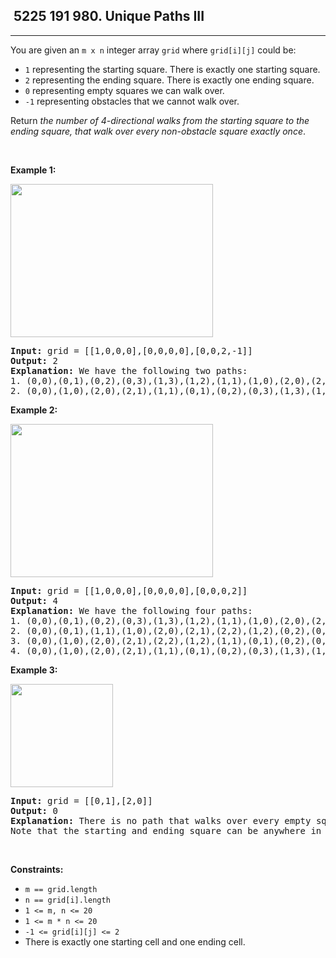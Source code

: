 <h2> 5225 191
980. Unique Paths III</h2><hr><div><p>You are given an <code>m x n</code> integer array <code>grid</code> where <code>grid[i][j]</code> could be:</p>

<ul>
	<li><code>1</code> representing the starting square. There is exactly one starting square.</li>
	<li><code>2</code> representing the ending square. There is exactly one ending square.</li>
	<li><code>0</code> representing empty squares we can walk over.</li>
	<li><code>-1</code> representing obstacles that we cannot walk over.</li>
</ul>

<p>Return <em>the number of 4-directional walks from the starting square to the ending square, that walk over every non-obstacle square exactly once</em>.</p>

<p>&nbsp;</p>
<p><strong class="example">Example 1:</strong></p>
<img alt="" src="https://assets.leetcode.com/uploads/2021/08/02/lc-unique1.jpg" style="width: 324px; height: 245px;">
<pre><strong>Input:</strong> grid = [[1,0,0,0],[0,0,0,0],[0,0,2,-1]]
<strong>Output:</strong> 2
<strong>Explanation:</strong> We have the following two paths: 
1. (0,0),(0,1),(0,2),(0,3),(1,3),(1,2),(1,1),(1,0),(2,0),(2,1),(2,2)
2. (0,0),(1,0),(2,0),(2,1),(1,1),(0,1),(0,2),(0,3),(1,3),(1,2),(2,2)
</pre>

<p><strong class="example">Example 2:</strong></p>
<img alt="" src="https://assets.leetcode.com/uploads/2021/08/02/lc-unique2.jpg" style="width: 324px; height: 245px;">
<pre><strong>Input:</strong> grid = [[1,0,0,0],[0,0,0,0],[0,0,0,2]]
<strong>Output:</strong> 4
<strong>Explanation:</strong> We have the following four paths: 
1. (0,0),(0,1),(0,2),(0,3),(1,3),(1,2),(1,1),(1,0),(2,0),(2,1),(2,2),(2,3)
2. (0,0),(0,1),(1,1),(1,0),(2,0),(2,1),(2,2),(1,2),(0,2),(0,3),(1,3),(2,3)
3. (0,0),(1,0),(2,0),(2,1),(2,2),(1,2),(1,1),(0,1),(0,2),(0,3),(1,3),(2,3)
4. (0,0),(1,0),(2,0),(2,1),(1,1),(0,1),(0,2),(0,3),(1,3),(1,2),(2,2),(2,3)
</pre>

<p><strong class="example">Example 3:</strong></p>
<img alt="" src="https://assets.leetcode.com/uploads/2021/08/02/lc-unique3-.jpg" style="width: 164px; height: 165px;">
<pre><strong>Input:</strong> grid = [[0,1],[2,0]]
<strong>Output:</strong> 0
<strong>Explanation:</strong> There is no path that walks over every empty square exactly once.
Note that the starting and ending square can be anywhere in the grid.
</pre>

<p>&nbsp;</p>
<p><strong>Constraints:</strong></p>

<ul>
	<li><code>m == grid.length</code></li>
	<li><code>n == grid[i].length</code></li>
	<li><code>1 &lt;= m, n &lt;= 20</code></li>
	<li><code>1 &lt;= m * n &lt;= 20</code></li>
	<li><code>-1 &lt;= grid[i][j] &lt;= 2</code></li>
	<li>There is exactly one starting cell and one ending cell.</li>
</ul>
</div>